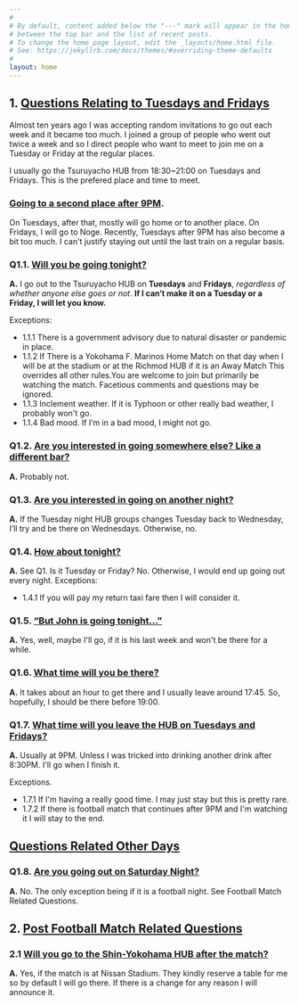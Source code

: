 ```yaml
---
#
# By default, content added below the "---" mark will appear in the home page
# between the top bar and the list of recent posts.
# To change the home page layout, edit the _layouts/home.html file.
# See: https://jekyllrb.com/docs/themes/#overriding-theme-defaults
#
layout: home
---
```


## 1. [Questions Relating to Tuesdays and Fridays](#tuesdays_and_fridays)

Almost ten years ago I was accepting random invitations to go out each week and it became too much. I joined a group of people who went out twice a week and so I direct people who want to meet to join me on a Tuesday or Friday at the regular places.

I usually go the Tsuruyacho HUB from 18:30~21:00 on Tuesdays and Fridays. This is the prefered place and time to meet. 

### [Going to a second place after 9PM](#second_bar).

On Tuesdays, after that, mostly will go home or to another place. On Fridays, I will go to Noge. Recently, Tuesdays after 9PM has also become a bit too much. I can't justify staying out until the last train on a regular basis. 

### Q1.1. [Will you be going tonight?](#going_tonight)
**A.** I go out to the Tsuruyacho HUB on **Tuesdays** and **Fridays**, *regardless of whether anyone else goes or not*. **If I can’t make it on a Tuesday or a Friday, I will let you know.**

Exceptions:  
* 1.1.1 There is a government advisory due to natural disaster or pandemic in place.
* 1.1.2 If There is a Yokohama F. Marinos Home Match on that day when I will be at the stadium or at the Richmod HUB if it is an Away Match This overrides all other rules.You are welcome to join but primarily be watching the match. Facetious comments and questions may be ignored.  
* 1.1.3 Inclement weather. If it is Typhoon or other really bad weather, I probably won't go.
* 1.1.4 Bad mood. If I’m in a bad mood, I might not go.

### Q1.2. [Are you interested in going somewhere else? Like a different bar?](#different_bar)
**A.** Probably not.

### Q1.3. [Are you interested in going on another night?](#different_night)
**A.** If the Tuesday night HUB groups changes Tuesday back to Wednesday, I’ll try and be there on Wednesdays. Otherwise, no.

### Q1.4. [How about tonight?](#random_night)
**A.** See Q1. Is it Tuesday or Friday? No. Otherwise, I would end up going out every night. 
Exceptions:
* 1.4.1 If you will pay my return taxi fare then I will consider it. 

### Q1.5. [“But John is going tonight…”](#but_john)
**A.** Yes, well, maybe I'll go, if it is his last week and won't be there for a while.

### Q1.6. [What time will you be there?](#what_time)
**A.** It takes about an hour to get there and I usually leave around 17:45. So, hopefully, I should be there before 19:00.

### Q1.7. [What time will you leave the HUB on Tuesdays and Fridays?](#when_leave)
**A.** Usually at 9PM. Unless I was tricked into drinking another drink after 8:30PM. I'll go when I finish it.

Exceptions.
* 1.7.1 If I'm having a really good time. I may just stay but this is pretty rare.
* 1.7.2 If there is football match that continues after 9PM and I'm watching it I will stay to the end.

## [Questions Related Other Days](#other_days)

### Q1.8. [Are you going out on Saturday Night?](#saturday_night)
**A.** No. The only exception being if it is a football night. See Football Match Related Questions.

## 2. [Post Football Match Related Questions](#after_match)

### 2.1 [Will you go to the Shin-Yokohama HUB after the match?](#shin_yoko)
**A.** Yes, if the match is at Nissan Stadium. They kindly reserve a table for me so by default I will go there. If there is a change for any reason I will announce it.
